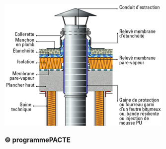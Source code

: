 ![](<images/Traversées de parois extérieures hotizontales/_page_0_Figure_0.jpeg>)

## © programmePACTE